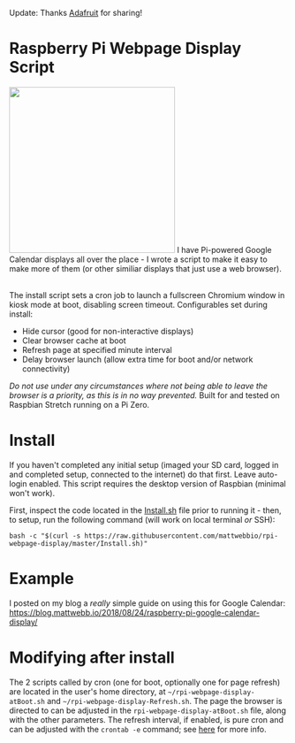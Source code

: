 Update: Thanks [Adafruit](https://blog.adafruit.com/2018/08/31/simple-script-for-turning-pis-into-google-calendar-displays-piday-raspberrypi-raspberry_pi/) for sharing!

# Raspberry Pi Webpage Display Script
<img src="https://user-images.githubusercontent.com/420820/44598152-ed178d00-a786-11e8-98c2-c0e451904e3e.JPG" height="300" />
I have Pi-powered Google Calendar displays all over the place - I wrote a script to make it easy to make more of them (or other similiar displays that just use a web browser). 
<br /><br />

The install script sets a cron job to launch a fullscreen Chromium window in kiosk mode at boot, disabling screen timeout. Configurables set during install:
* Hide cursor (good for non-interactive displays)
* Clear browser cache at boot
* Refresh page at specified minute interval
* Delay browser launch (allow extra time for boot and/or network connectivity)

*Do not use under any circumstances where not being able to leave the browser is a priority, as this is in no way prevented.* Built for and tested on Raspbian Stretch running on a Pi Zero.

# Install
If you haven't completed any initial setup (imaged your SD card, logged in and completed setup, connected to the internet) do that first. Leave auto-login enabled. This script requires the desktop version of Raspbian (minimal won't work).

First, inspect the code located in the [Install.sh](https://github.com/mattwebbio/rpi-webpage-display/blob/master/Install.sh) file prior to running it - then, to setup, run the following command (will work on local terminal *or* SSH):
```
bash -c "$(curl -s https://raw.githubusercontent.com/mattwebbio/rpi-webpage-display/master/Install.sh)"
```
# Example
I posted on my blog a *really* simple guide on using this for Google Calendar: https://blog.mattwebb.io/2018/08/24/raspberry-pi-google-calendar-display/

# Modifying after install
The 2 scripts called by cron (one for boot, optionally one for page refresh) are located in the user's home directory, at `~/rpi-webpage-display-atBoot.sh` and `~/rpi-webpage-display-Refresh.sh`. The page the browser is directed to can be adjusted in the `rpi-webpage-display-atBoot.sh` file, along with the other parameters. The refresh interval, if enabled, is pure cron and can be adjusted with the `crontab -e` command; see [here](https://help.ubuntu.com/community/CronHowto) for more info.
